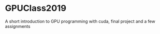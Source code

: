 # GPUClass2019
A short introduction to GPU programming with cuda, final project and a few assignments
